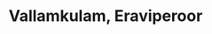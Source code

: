 ---
title: Vallamkulam, Eraviperoor
url: /vallamkulam-eraviperoor/
latitude: 9.374
longitude: 76.609
---
